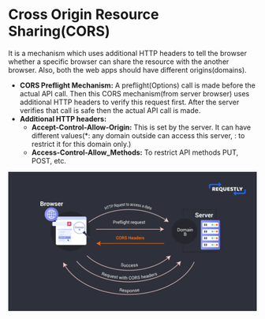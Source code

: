 # Cross Origin Resource Sharing(CORS)

It is a mechanism which uses additional HTTP headers to tell the browser whether a specific browser can share the resource with the another browser. Also, both the web apps should have different origins(domains).

- **CORS Preflight Mechanism:** A preflight(Options) call is made before the actual API call. Then this CORS mechanism(from server browser) uses additional HTTP headers to verify this request first.
After the server verifies that call is safe then the actual API call is made.
- **Additional HTTP headers:**
  - **Accept-Control-Allow-Origin:** This is set by the server. It can have different values(*: any domain outside can access this server, <domain anme>: to restrict it for this domain only.)
  - **Access-Control-Allow_Methods:** To restrict API methods PUT, POST, etc.

![CORS Flow Diagram](cors.webp "Cors Flow Diagram")